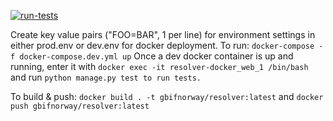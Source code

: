[![run-tests](https://github.com/gbif-norway/resolver-docker/actions/workflows/run-tests.yml/badge.svg)](https://github.com/gbif-norway/resolver-docker/actions/workflows/run-tests.yml)

Create key value pairs ("FOO=BAR", 1 per line) for environment settings in either prod.env or dev.env for docker deployment. 
To run: `docker-compose -f docker-compose.dev.yml up` 
Once a dev docker container is up and running, enter it with `docker exec -it resolver-docker_web_1 /bin/bash` and run `python manage.py test to run tests.`

To build & push: `docker build . -t gbifnorway/resolver:latest` and `docker push gbifnorway/resolver:latest`
